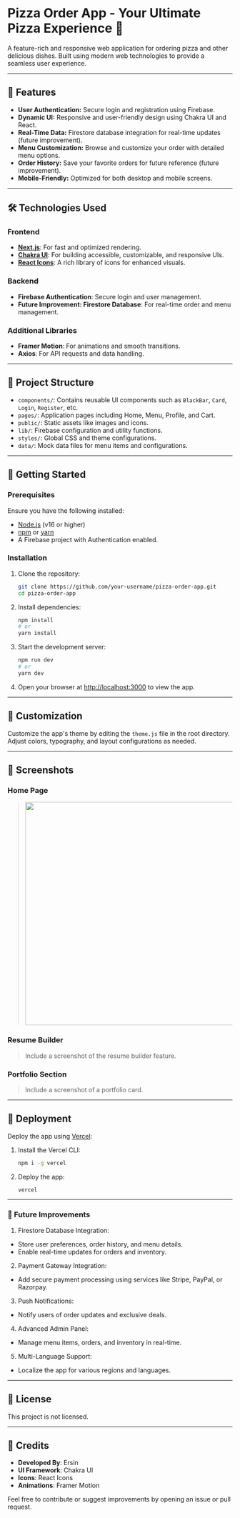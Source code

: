 # Pizza Order App - Your Ultimate Pizza Experience 🍕

A feature-rich and responsive web application for ordering pizza and other delicious dishes. Built using modern web technologies to provide a seamless user experience.

---

## 🌟 Features

- **User Authentication:** Secure login and registration using Firebase.
- **Dynamic UI:** Responsive and user-friendly design using Chakra UI and React.
- **Real-Time Data:** Firestore database integration for real-time updates (future improvement).
- **Menu Customization:** Browse and customize your order with detailed menu options.
- **Order History:** Save your favorite orders for future reference (future improvement).
- **Mobile-Friendly:** Optimized for both desktop and mobile screens.

---

## 🛠️ Technologies Used

### Frontend

- **[Next.js](https://nextjs.org/)**: For fast and optimized rendering.
- **[Chakra UI](https://chakra-ui.com/)**: For building accessible, customizable, and responsive UIs.
- **[React Icons](https://react-icons.github.io/react-icons/)**: A rich library of icons for enhanced visuals.

### Backend

- **Firebase Authentication**: Secure login and user management.
- **Future Improvement: Firestore Database**: For real-time order and menu management.

### Additional Libraries

- **Framer Motion**: For animations and smooth transitions.
- **Axios**: For API requests and data handling.

---

## 📂 Project Structure

- `components/`: Contains reusable UI components such as `BlackBar`, `Card`, `Login`, `Register`, etc.
- `pages/`: Application pages including Home, Menu, Profile, and Cart.
- `public/`: Static assets like images and icons.
- `lib/`: Firebase configuration and utility functions.
- `styles/`: Global CSS and theme configurations.
- `data/`: Mock data files for menu items and configurations.

---

## 🚀 Getting Started

### Prerequisites

Ensure you have the following installed:

- [Node.js](https://nodejs.org/) (v16 or higher)
- [npm](https://www.npmjs.com/) or [yarn](https://yarnpkg.com/)
- A Firebase project with Authentication enabled.

### Installation

1. Clone the repository:

   ```bash
   git clone https://github.com/your-username/pizza-order-app.git
   cd pizza-order-app
   ```

2. Install dependencies:

   ```bash
   npm install
   # or
   yarn install
   ```

3. Start the development server:

   ```bash
   npm run dev
   # or
   yarn dev
   ```

4. Open your browser at [http://localhost:3000](http://localhost:3000) to view the app.

---

## 🎨 Customization

Customize the app's theme by editing the `theme.js` file in the root directory. Adjust colors, typography, and layout configurations as needed.

---

## 📸 Screenshots

### Home Page

> <img src="" alt="" width="500"/>

### Resume Builder

> Include a screenshot of the resume builder feature.

### Portfolio Section

> Include a screenshot of a portfolio card.

---

## 🔧 Deployment

Deploy the app using [Vercel](https://vercel.com/):

1. Install the Vercel CLI:

   ```bash
   npm i -g vercel
   ```

2. Deploy the app:

   ```bash
   vercel
   ```

---

### 🎯 Future Improvements

1. Firestore Database Integration:

- Store user preferences, order history, and menu details.
- Enable real-time updates for orders and inventory.

2. Payment Gateway Integration:

- Add secure payment processing using services like Stripe, PayPal, or Razorpay.

3. Push Notifications:

- Notify users of order updates and exclusive deals.

4. Advanced Admin Panel:

- Manage menu items, orders, and inventory in real-time.

5. Multi-Language Support:

- Localize the app for various regions and languages.

---

## 📜 License

This project is not licensed.

---

## 🖤 Credits

- **Developed By**: Ersin
- **UI Framework**: Chakra UI
- **Icons**: React Icons
- **Animations**: Framer Motion

Feel free to contribute or suggest improvements by opening an issue or pull request.
